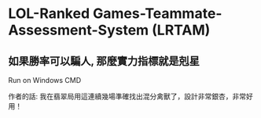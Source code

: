 # LOL-Ranked Games-Teammate-Assessment-System (LRTAM)
## 如果勝率可以騙人, 那麼實力指標就是剋星
Run on Windows CMD

作者的話: 我在翡翠局用這連續幾場準確找出混分禽獸了，設計非常銀杏，非常好用！
